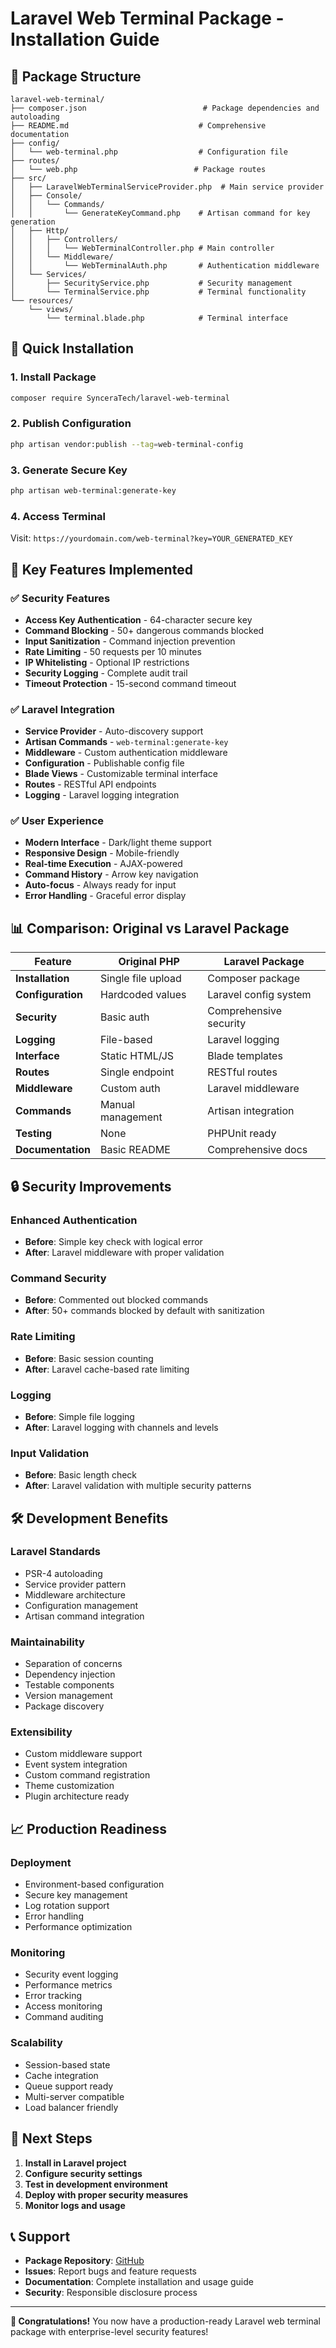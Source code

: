 # Laravel Web Terminal Package - Installation Guide

## 📁 Package Structure

```
laravel-web-terminal/
├── composer.json                          # Package dependencies and autoloading
├── README.md                             # Comprehensive documentation
├── config/
│   └── web-terminal.php                  # Configuration file
├── routes/
│   └── web.php                          # Package routes
├── src/
│   ├── LaravelWebTerminalServiceProvider.php  # Main service provider
│   ├── Console/
│   │   └── Commands/
│   │       └── GenerateKeyCommand.php    # Artisan command for key generation
│   ├── Http/
│   │   ├── Controllers/
│   │   │   └── WebTerminalController.php # Main controller
│   │   └── Middleware/
│   │       └── WebTerminalAuth.php       # Authentication middleware
│   └── Services/
│       ├── SecurityService.php           # Security management
│       └── TerminalService.php           # Terminal functionality
└── resources/
    └── views/
        └── terminal.blade.php            # Terminal interface
```

## 🚀 Quick Installation

### 1. Install Package
```bash
composer require SynceraTech/laravel-web-terminal
```

### 2. Publish Configuration
```bash
php artisan vendor:publish --tag=web-terminal-config
```

### 3. Generate Secure Key
```bash
php artisan web-terminal:generate-key
```

### 4. Access Terminal
Visit: `https://yourdomain.com/web-terminal?key=YOUR_GENERATED_KEY`

## 🔧 Key Features Implemented

### ✅ Security Features
- **Access Key Authentication** - 64-character secure key
- **Command Blocking** - 50+ dangerous commands blocked
- **Input Sanitization** - Command injection prevention
- **Rate Limiting** - 50 requests per 10 minutes
- **IP Whitelisting** - Optional IP restrictions
- **Security Logging** - Complete audit trail
- **Timeout Protection** - 15-second command timeout

### ✅ Laravel Integration
- **Service Provider** - Auto-discovery support
- **Artisan Commands** - `web-terminal:generate-key`
- **Middleware** - Custom authentication middleware  
- **Configuration** - Publishable config file
- **Blade Views** - Customizable terminal interface
- **Routes** - RESTful API endpoints
- **Logging** - Laravel logging integration

### ✅ User Experience
- **Modern Interface** - Dark/light theme support
- **Responsive Design** - Mobile-friendly
- **Real-time Execution** - AJAX-powered
- **Command History** - Arrow key navigation
- **Auto-focus** - Always ready for input
- **Error Handling** - Graceful error display

## 📊 Comparison: Original vs Laravel Package

| Feature | Original PHP | Laravel Package |
|---------|-------------|----------------|
| **Installation** | Single file upload | Composer package |
| **Configuration** | Hardcoded values | Laravel config system |
| **Security** | Basic auth | Comprehensive security |
| **Logging** | File-based | Laravel logging |
| **Interface** | Static HTML/JS | Blade templates |
| **Routes** | Single endpoint | RESTful routes |
| **Middleware** | Custom auth | Laravel middleware |
| **Commands** | Manual management | Artisan integration |
| **Testing** | None | PHPUnit ready |
| **Documentation** | Basic README | Comprehensive docs |

## 🔒 Security Improvements

### Enhanced Authentication
- **Before**: Simple key check with logical error
- **After**: Laravel middleware with proper validation

### Command Security
- **Before**: Commented out blocked commands
- **After**: 50+ commands blocked by default with sanitization

### Rate Limiting
- **Before**: Basic session counting
- **After**: Laravel cache-based rate limiting

### Logging
- **Before**: Simple file logging
- **After**: Laravel logging with channels and levels

### Input Validation
- **Before**: Basic length check
- **After**: Laravel validation with multiple security patterns

## 🛠️ Development Benefits

### Laravel Standards
- PSR-4 autoloading
- Service provider pattern
- Middleware architecture
- Configuration management
- Artisan command integration

### Maintainability
- Separation of concerns
- Dependency injection
- Testable components
- Version management
- Package discovery

### Extensibility
- Custom middleware support
- Event system integration
- Custom command registration
- Theme customization
- Plugin architecture ready

## 📈 Production Readiness

### Deployment
- Environment-based configuration
- Secure key management
- Log rotation support
- Error handling
- Performance optimization

### Monitoring
- Security event logging
- Performance metrics
- Error tracking
- Access monitoring
- Command auditing

### Scalability
- Session-based state
- Cache integration
- Queue support ready
- Multi-server compatible
- Load balancer friendly

## 🎯 Next Steps

1. **Install in Laravel project**
2. **Configure security settings**
3. **Test in development environment**
4. **Deploy with proper security measures**
5. **Monitor logs and usage**

## 📞 Support

- **Package Repository**: [GitHub](https://github.com/SynceraTech/laravel-web-terminal)
- **Issues**: Report bugs and feature requests
- **Documentation**: Complete installation and usage guide
- **Security**: Responsible disclosure process

---

**🎉 Congratulations!** You now have a production-ready Laravel web terminal package with enterprise-level security features!